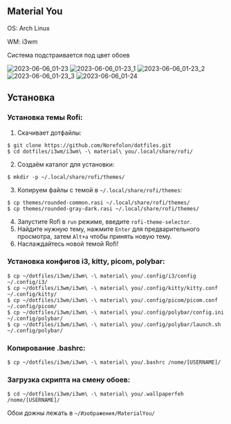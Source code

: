 Material You
--
OS: Arch Linux

WM: i3wm

Система подстраивается под цвет обоев

![2023-06-06_01-23](https://github.com/Norefolon/dotfiles/assets/112607231/9e3770e2-27f9-42cd-8b6c-fbe23c783517)
![2023-06-06_01-23_1](https://github.com/Norefolon/dotfiles/assets/112607231/b695616e-737e-41e8-879a-517b0068a434)
![2023-06-06_01-23_2](https://github.com/Norefolon/dotfiles/assets/112607231/7a8bfd7f-3061-4aef-992f-98273e01f450)
![2023-06-06_01-23_3](https://github.com/Norefolon/dotfiles/assets/112607231/c83123d7-7f6a-4977-8b79-67c468ee9548)
![2023-06-06_01-24](https://github.com/Norefolon/dotfiles/assets/112607231/e01ec57d-719f-4ac3-87f2-cb81708fe937)

Установка
--
### Установка темы Rofi:

1. Скачивает дотфайлы:
```
$ git clone https://github.com/Norefolon/dotfiles.git
$ cd dotfiles/i3wm/i3wm\ -\ material\ you/.local/share/rofi/
```

2. Создаём каталог для установки:
```
$ mkdir -p ~/.local/share/rofi/themes/
```

3. Копируем файлы с темой в `~/.local/share/rofi/themes`:
```
$ cp themes/rounded-common.rasi ~/.local/share/rofi/themes/
$ cp themes/rounded-gray-dark.rasi ~/.local/share/rofi/themes/
```

4. Запустите Rofi в `run` режиме, введите `rofi-theme-selector`.
5. Найдите нужную тему, нажмите `Enter` для предварительного просмотра, затем `Alt+a` чтобы принять новую тему.
6. Наслаждайтесь новой темой Rofi!

### Установка конфигов i3, kitty, picom, polybar:
```
$ cp ~/dotfiles/i3wm/i3wm\ -\ material\ you/.config/i3/config ~/.config/i3/
$ cp ~/dotfiles/i3wm/i3wm\ -\ material\ you/.config/kitty/kitty.conf ~/.config/kitty/
$ cp ~/dotfiles/i3wm/i3wm\ -\ material\ you/.config/picom/picom.conf ~/.config/picom/
$ cp ~/dotfiles/i3wm/i3wm\ -\ material\ you/.config/polybar/config.ini ~/.config/polybar/
$ cp ~/dotfiles/i3wm/i3wm\ -\ material\ you/.config/polybar/launch.sh ~/.config/polybar/
```

### Копирование .bashrc:
```
$ cp ~/dotfiles/i3wm/i3wm\ -\ material\ you/.bashrc /nome/[USERNAME]/
```

### Загрузка скрипта на смену обоев:
```
$ cd ~/dotfiles/i3wm/i3wm\ -\ material\ you/.wallpaperfeh /nome/[USERNAME]/
```

Обои дожны лежать в `~/Изображения/MaterialYou/`
